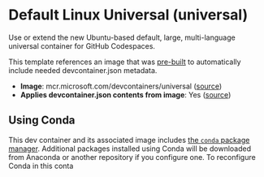 
# Default Linux Universal (universal)

Use or extend the new Ubuntu-based default, large, multi-language universal container for GitHub Codespaces.



This template references an image that was [pre-built](https://containers.dev/implementors/reference/#prebuilding) to automatically include needed devcontainer.json metadata.

* **Image**: mcr.microsoft.com/devcontainers/universal ([source](https://github.com/devcontainers/images/tree/main/src/universal))
* **Applies devcontainer.json contents from image**: Yes ([source](https://github.com/devcontainers/images/blob/main/src/universal/.devcontainer/devcontainer.json))

## Using Conda

This dev container and its associated image includes [the `conda` package manager](https://aka.ms/vscode-remote/conda/about). Additional packages installed using Conda will be downloaded from Anaconda or another repository if you configure one. To reconfigure Conda in this conta